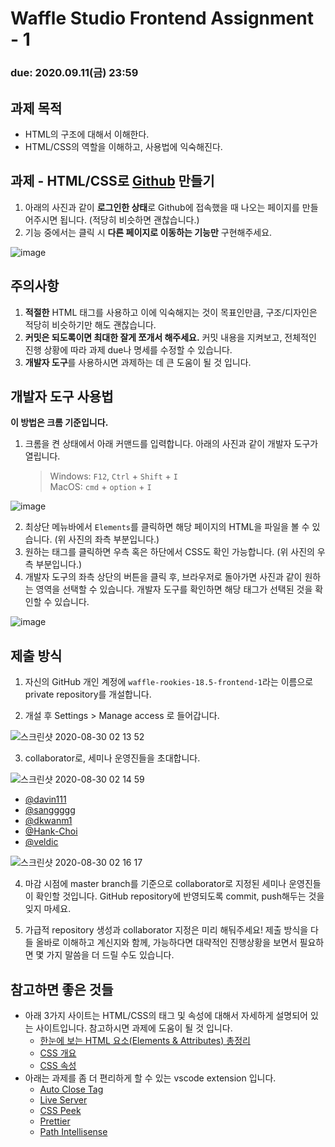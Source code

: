 Waffle Studio Frontend Assignment - 1
================================

### **due: 2020.09.11(금) 23:59**

## 과제 목적
- HTML의 구조에 대해서 이해한다.
- HTML/CSS의 역할을 이해하고, 사용법에 익숙해진다.

## 과제 - HTML/CSS로 [Github](https://github.com/) 만들기
1. 아래의 사진과 같이 **로그인한 상태**로 Github에 접속했을 때 나오는 페이지를 만들어주시면 됩니다.
(적당히 비슷하면 괜찮습니다.)
1. 기능 중에서는 클릭 시 **다른 페이지로 이동하는 기능만** 구현해주세요.    

![image](https://user-images.githubusercontent.com/48665265/91844995-5e9e4600-ec93-11ea-8508-18b03ca5a3d3.png)


## 주의사항
1.  **적절한** HTML 태그를 사용하고 이에 익숙해지는 것이 목표인만큼, 구조/디자인은 적당히 비슷하기만 해도 괜찮습니다. 
2.  **커밋은 되도록이면 최대한 잘게 쪼개서 해주세요.** 커밋 내용을 지켜보고, 전체적인 진행 상황에 따라 과제 due나 명세를 수정할 수 있습니다.
3. **개발자 도구**를 사용하시면 과제하는 데 큰 도움이 될 것 입니다.
  

## 개발자 도구 사용법
**이 방법은 크롬 기준입니다.**

1. 크롬을 켠 상태에서 아래 커맨드를 입력합니다. 아래의 사진과 같이 개발자 도구가 열립니다.
      >Windows: `F12`, `Ctrl` + `Shift` + `I`   
      >MacOS: `cmd` + `option` + `I`
   
![image](https://user-images.githubusercontent.com/48665265/91845284-d3718000-ec93-11ea-9617-15d0767cec95.png)

2. 최상단 메뉴바에서 `Elements`를 클릭하면 해당 페이지의 HTML을 파일을 볼 수 있습니다. (위 사진의 좌측 부분입니다.)
3. 원하는 태그를 클릭하면 우측 혹은 하단에서 CSS도 확인 가능합니다. (위 사진의 우측 부분입니다.)
4. 개발자 도구의 좌측 상단의 버튼을 클릭 후, 브라우저로 돌아가면 사진과 같이 원하는 영역을 선택할 수 있습니다. 개발자 도구를 확인하면 해당 태그가 선택된 것을 확인할 수 있습니다.

![image](https://user-images.githubusercontent.com/48665265/91845540-4a0e7d80-ec94-11ea-9fbf-7b2fda0aeeee.png)




## 제출 방식
1. 자신의 GitHub 개인 계정에 `waffle-rookies-18.5-frontend-1`라는 이름으로 private repository를 개설합니다.

2. 개설 후 Settings > Manage access 로 들어갑니다.

![스크린샷 2020-08-30 02 13 52](https://user-images.githubusercontent.com/35535636/91642567-5eb9fe00-ea67-11ea-9382-89fcce03be70.png)

3. collaborator로, 세미나 운영진들을 초대합니다.

![스크린샷 2020-08-30 02 14 59](https://user-images.githubusercontent.com/35535636/91642588-87da8e80-ea67-11ea-9d5a-60a3596463c9.png)

- [@davin111](https://github.com/davin111)
- [@sanggggg](https://github.com/sanggggg)
- [@dkwanm1](https://github.com/dkwanm1)
- [@Hank-Choi](https://github.com/Hank-Choi)
- [@veldic](https://github.com/veldic)

![스크린샷 2020-08-30 02 16 17](https://user-images.githubusercontent.com/35535636/91642619-cbcd9380-ea67-11ea-84ea-1a0729103755.png)

4. 마감 시점에 master branch를 기준으로 collaborator로 지정된 세미나 운영진들이 확인할 것입니다. GitHub repository에 반영되도록 commit, push해두는 것을 잊지 마세요.

5. 가급적 repository 생성과 collaborator 지정은 미리 해둬주세요! 제출 방식을 다들 올바로 이해하고 계신지와 함께, 가능하다면 대략적인 진행상황을 보면서 필요하면 몇 가지 말씀을 더 드릴 수도 있습니다.


## 참고하면 좋은 것들
- 아래 3가지 사이트는 HTML/CSS의 태그 및 속성에 대해서 자세하게 설명되어 있는 사이트입니다. 참고하시면 과제에 도움이 될 것 입니다.
  - [한눈에 보는 HTML 요소(Elements & Attributes) 총정리](https://heropy.blog/2019/05/26/html-elements/) 
  - [CSS 개요](https://happy-noether-c87ffa.netlify.app/presentations/level1/css/summary/)
  - [CSS 속성](https://happy-noether-c87ffa.netlify.app/presentations/level1/css/properties/)
- 아래는 과제를 좀 더 편리하게 할 수 있는 vscode extension 입니다.
  - [Auto Close Tag](https://marketplace.visualstudio.com/items?itemName=formulahendry.auto-close-tag) 
  - [Live Server](https://marketplace.visualstudio.com/items?itemName=ritwickdey.LiveServer)
  - [CSS Peek](https://marketplace.visualstudio.com/items?itemName=pranaygp.vscode-css-peek) 
  - [Prettier](https://marketplace.visualstudio.com/items?itemName=esbenp.prettier-vscode)
  - [Path Intellisense](https://marketplace.visualstudio.com/items?itemName=christian-kohler.path-intellisense)

